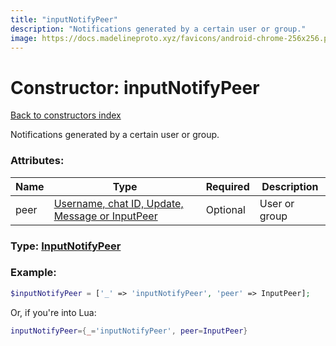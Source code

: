 ```yaml
---
title: "inputNotifyPeer"
description: "Notifications generated by a certain user or group."
image: https://docs.madelineproto.xyz/favicons/android-chrome-256x256.png
---
```

# Constructor: inputNotifyPeer  
[Back to constructors index](index.md)



Notifications generated by a certain user or group.

### Attributes:

| Name     |    Type       | Required | Description |
|----------|---------------|----------|-------------|
|peer|[Username, chat ID, Update, Message or InputPeer](../types/InputPeer.md) | Optional|User or group|



### Type: [InputNotifyPeer](../types/InputNotifyPeer.md)


### Example:

```php
$inputNotifyPeer = ['_' => 'inputNotifyPeer', 'peer' => InputPeer];
```  


Or, if you're into Lua:

```lua
inputNotifyPeer={_='inputNotifyPeer', peer=InputPeer}

```


